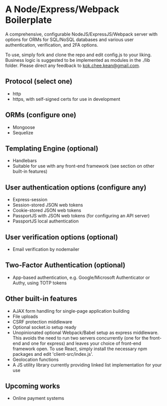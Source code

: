 # A Node/Express/Webpack Boilerplate

A comprehensive, configurable NodeJS/ExpressJS/Webpack server with options for ORMs for SQL/NoSQL databases and various user authentication, verification, and 2FA options.

To use, simply fork and clone the repo and edit config.js to your liking.
Business logic is suggested to be implemented as modules in the ./lib folder.
Please direct any feedback to kok.chee.kean@gmail.com.

## Protocol (select one)
- http
- https, with self-signed certs for use in development

## ORMs (configure one)
- Mongoose
- Sequelize

## Templating Engine (optional)
- Handlebars
- Suitable for use with any front-end framework (see section on other built-in features)

## User authentication options (configure any)
- Express-session
- Session-stored JSON web tokens
- Cookie-stored JSON web tokens
- PassportJS with JSON web tokens (for configuring an API server)
- PassportJS local authentication

## User verification options (optional)
- Email verification by nodemailer

## Two-Factor Authentication (optional)
- App-based authentication, e.g. Google/Microsoft Authenticator or Authy, using TOTP tokens

## Other built-in features
- AJAX form handling for single-page application building
- File uploads
- CSRF protection middleware
- Optional socket.io setup ready
- Unopinionated optional Webpack/Babel setup as express middleware. This avoids the need to run two servers concurrently (one for the front-end and one for express) and leaves your choice of front-end framework open. To use React, simply install the necessary npm packages and edit 'client-src/index.js'.
- Geolocation functions
- A JS utility library currently providing linked list implementation for your use

## Upcoming works
- Online payment systems

